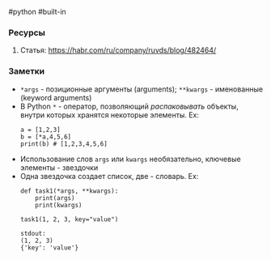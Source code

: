 #python #built-in

### Ресурсы
1. Статья: https://habr.com/ru/company/ruvds/blog/482464/

### Заметки

- `*args` - позиционные аргументы (arguments); `**kwargs` - именованные (keyword arguments)
- В Python `*` - оператор, позволяющий *распаковывать* объекты, внутри которых хранятся некоторые элементы.
	Ex:
	```
	a = [1,2,3]
	b = [*a,4,5,6]
	print(b) # [1,2,3,4,5,6]
	```
- Использование слов `args` или `kwargs` необязательно, ключевые элементы - звездочки
- Одна звездочка создает список, две - словарь.
	Ex:
	```
	def task1(*args, **kwargs):
	    print(args)
	    print(kwargs)

	task1(1, 2, 3, key="value")

	stdout:
	(1, 2, 3)
	{'key': 'value'}
	```
